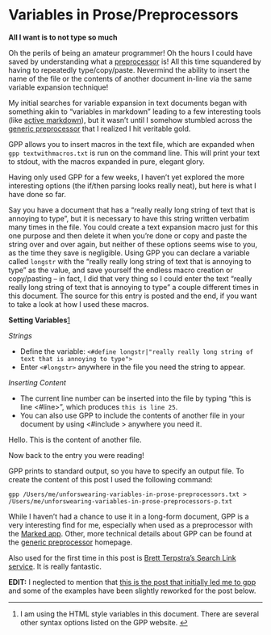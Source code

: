   
# Variables in Prose/Preprocessors  
  
**All I want is to not type so much**  
  
Oh the perils of being an amateur programmer! Oh the hours I could have saved by understanding what a [preprocessor](http://en.wikipedia.org/wiki/Preprocessor) is! All this time squandered by having to repeatedly type/copy/paste. Nevermind the ability to insert the name of the file or the contents of another document in-line via the same variable expansion technique!  
  
My initial searches for variable expansion in text documents began with something akin to “variables in markdown” leading to a few interesting tools (like [active markdown](http://activemarkdown.org/)), but it wasn’t until I somehow stumbled across the [generic preprocessor](http://files.nothingisreal.com/software/gpp/gpp.html) that I realized I hit veritable gold.  
  
GPP allows you to insert macros in the text file, which are expanded when `gpp textwithmacros.txt` is run on the command line. This will print your text to stdout, with the macros expanded in pure, elegant glory.  
  
Having only used GPP for a few weeks, I haven’t yet explored the more interesting options (the if/then parsing looks really neat), but here is what I have done so far.  
  
Say you have a document that has a “really really long string of text that is annoying to type”, but it is necessary to have this string written verbatim many times in the file. You could create a text expansion macro just for this one purpose and then delete it when you’re done or copy and paste the string over and over again, but neither of these options seems wise to you, as the time they save is negligible. Using GPP you can declare a variable called `longstr` with the “really really long string of text that is annoying to type” as the value, and save yourself the endless macro creation or copy/pasting – in fact, I did that very thing so I could enter the text “really really long string of text that is annoying to type” a couple different times in this document. The source for this entry is posted and the end, if you want to take a look at how I used these macros.  
  
**Setting Variables**[1](p99181868257-1)  
  
_Strings_  
  
  * Define the variable: `<#define longstr|"really really long string of text that is annoying to type">`  
  * Enter `<#longstr>` anywhere in the file you need the string to appear.   
  
_Inserting Content_  
  
  * The current line number can be inserted into the file by typing “this is line <#line>”, which produces `this is line 25`.   
  * You can also use GPP to include the contents of another file in your document by using <#include > anywhere you need it.  
  
Hello. This is the content of another file.  
  
Now back to the entry you were reading!  
  
GPP prints to standard output, so you have to specify an output file. To create the content of this post I used the following command:  
      
      
    gpp /Users/me/unforswearing-variables-in-prose-preprocessors.txt > /Users/me/unforswearing-variables-in-prose-preprocessors-p.txt    
      
  
While I haven’t had a chance to use it in a long-form document, GPP is a very interesting find for me, especially when used as a preprocessor with the [Marked app](http://marked2app.com/). Other, more technical details about GPP can be found at the [generic preprocessor](http://files.nothingisreal.com/software/gpp/gpp.html) homepage.  
  
<!-- Here is the [variables in prose’ source file](https://raw.githubusercontent.com/unforswearing/misc/master/unforswearing-variables-in-prose-preprocessors.md) that I used to create this post.  -->
  
Also used for the first time in this post is [Brett Terpstra’s Search Link service](http://brettterpstra.com/projects/searchlink/). It is really fantastic.  

**EDIT:** I neglected to mention that [this is the post that initially led me to gpp](http://randomdeterminism.wordpress.com/2012/06/01/how-i-stopped-worring-and-started-using-markdown-like-tex/) and some of the examples have been slightly reworked for the post below.  

* * *  
  
  1. I am using the HTML style variables in this document. There are several other syntax options listed on the GPP website. [↩](p99181868257-1)  